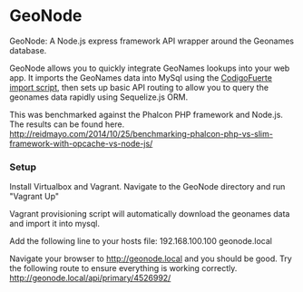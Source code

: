 GeoNode
=======

GeoNode: A Node.js express framework API wrapper around the Geonames database.

GeoNode allows you to quickly integrate GeoNames lookups into your web app. It imports the GeoNames data into MySql using the [CodigoFuerte import script](https://github.com/codigofuerte/GeoNames-MySQL-DataImport), then sets up basic API routing to allow you to query the geonames data rapidly using Sequelize.js ORM.

This was benchmarked against the Phalcon PHP framework and Node.js. The results can be found here.
http://reidmayo.com/2014/10/25/benchmarking-phalcon-php-vs-slim-framework-with-opcache-vs-node-js/

### Setup

Install Virtualbox and Vagrant. Navigate to the GeoNode directory and run "Vagrant Up"

Vagrant provisioning script will automatically download the geonames data and import it into mysql.

Add the following line to your hosts file:
192.168.100.100 geonode.local

Navigate your browser to http://geonode.local and you should be good.
Try the following route to ensure everything is working correctly. http://geonode.local/api/primary/4526992/